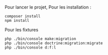 Pour lancer le projet,
Pour les installation :
```
composer install
npm install
```
Pour les fixtures
```
php ./bin/console make:migration
php ./bin/console doctrine:migration:migrate
php ./bin/console d:f:l
```

